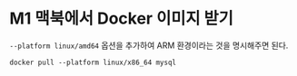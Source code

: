 # M1 맥북에서 Docker 이미지 받기

`--platform linux/amd64` 옵션을 추가하여 ARM 환경이라는 것을 명시해주면 된다.

```shell
docker pull --platform linux/x86_64 mysql
```
